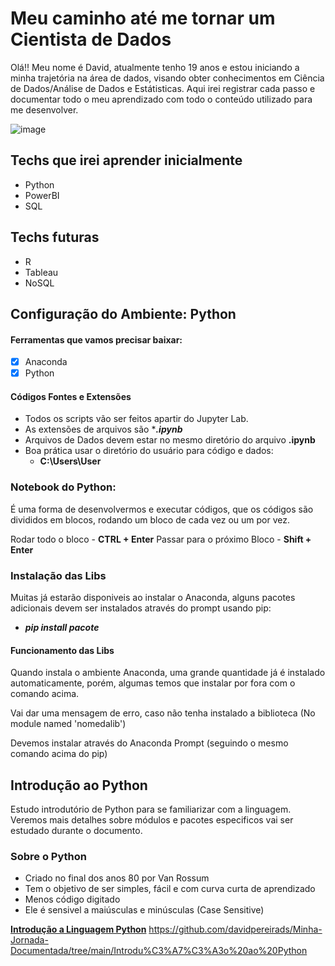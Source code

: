 # Meu caminho até me tornar um Cientista de Dados

Olá!! Meu nome é David, atualmente tenho 19 anos e estou iniciando a minha trajetória na área de dados, visando obter conhecimentos em Ciência de Dados/Análise de Dados e Estátisticas.
Aqui irei registrar cada passo e documentar todo o meu aprendizado com todo o conteúdo utilizado para me desenvolver.

![image](https://user-images.githubusercontent.com/107387110/226517762-215e7c21-3675-4624-b14b-843eb93cde04.png)

## Techs que irei aprender inicialmente

 - Python
 - PowerBI
 - SQL

## Techs futuras

 - R
 - Tableau
 - NoSQL

## Configuração do Ambiente: Python

#### Ferramentas que vamos precisar baixar:

 - [x] Anaconda
 - [x] Python 

#### Códigos Fontes e Extensões

 - Todos os scripts vão ser feitos apartir do Jupyter Lab. 
 - As extensões de arquivos são ****.ipynb***
 - Arquivos de Dados devem estar no mesmo diretório do arquivo **.ipynb**
 - Boa prática usar o diretório do usuário para código e dados:
	 - **C:\Users\User**

### Notebook do Python: 
É uma forma de desenvolvermos e executar códigos, que os códigos são divididos em blocos, rodando um bloco de cada vez ou um por vez.

Rodar todo o bloco - **CTRL + Enter**
Passar para o próximo Bloco - **Shift + Enter**

### Instalação das Libs

Muitas já estarão disponiveis ao instalar o Anaconda, alguns pacotes adicionais devem ser instalados através do prompt usando pip:

 - ***pip install pacote***

#### Funcionamento das Libs
Quando instala o ambiente Anaconda, uma grande quantidade já é instalado automaticamente, porém, algumas temos que instalar por fora com o comando acima.

Vai dar uma mensagem de erro, caso não tenha instalado a biblioteca (No module named 'nomedalib')

Devemos instalar através do Anaconda Prompt (seguindo o mesmo comando acima do pip)

## Introdução ao Python

Estudo introdutório de Python para se familiarizar com a linguagem. Veremos mais detalhes sobre módulos e pacotes especificos vai ser estudado durante o documento.

### Sobre o Python
- Criado no final dos anos 80 por Van Rossum
- Tem o objetivo de ser simples, fácil e com curva curta de aprendizado
- Menos código digitado
- Ele é sensivel a maiúsculas e minúsculas (Case Sensitive)

[**Introdução a Linguagem Python**](https://drive.google.com/drive/folders/1hXkURTuWTP9OCvO3749Exc3n6gLSaO3X?usp=share_link)
https://github.com/davidpereirads/Minha-Jornada-Documentada/tree/main/Introdu%C3%A7%C3%A3o%20ao%20Python
